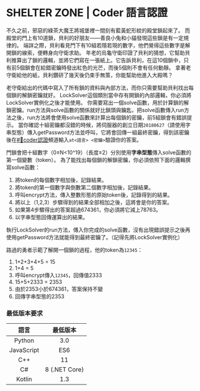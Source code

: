 # SHELTER ZONE | Coder 語言認證

不久之前，邪惡的綠茶大魔王將城堡裡一間刻有藍黃蛇形紋的殿堂鎖起來了。
而殿堂的門上有10道鎖，貝利的好朋友——善良小兔和小貓發現這些鎖是有一定規律的。
端詳之際，貝利看見門下有10組若隱若現的數字，他們覺得這些數字是解開鎖的線索，便轉身向守衛求助。
年老的烏龜守衛印證了貝利的猜想，它幫助貝利推算出了鎖的邏輯，並將它們寫在一張紙上。它告訴貝利，在這10個鎖中，只有前5個鎖會在給錯密鑰時發出紅色的光芒，而後5個則不會有任何動靜。
拿著老守衛給他的紙，貝利鑽研了幾天後仍束手無策，你能幫助他進入大殿嗎？

老守衛給出的代碼中寫入了所有鎖的資料與內部方法，而你只需要幫助貝利找出每個鎖的解鎖密鑰就好。
LockSolver這個類別當中存有開鎖的內部邏輯，你必須將LockSolver實例化之後才能使用。
你需要寫出一個solve函數，用於計算鎖的解鎖密鑰。run方法與solve函數的關係就好比鎖頭與鑰匙，把solve函數傳入run方法之後，run方法將會使用solve函數來計算出每個鎖的密鑰，前5組鎖會有錯誤提示。
當你確認十組密鑰都沒錯的時候，將伺服器的創立日期`20180627`（請使用字串型態）傳入getPassword方法並呼叫，它將會回傳一組最終密鑰，得到該密鑰後在[#🔰coder認證](https://discordapp.com/channels/445157253385814016/687603306679369768)頻道輸入`at<語言> <密鑰>`驗證你的答案。

門鎖會把十組數字（0≤N<10^19）（長度≥2）分別使用**字串型態**傳入solve函數的第一個變數（token）。
為了能找出每個鎖的解鎖密鑰，你必須依照下面的邏輯撰寫solve函數：
1. 將token的每個數字相加後，記錄結果。
2. 將token的第一個數字與倒數第二個數字相加後，記錄結果。
3. 呼叫encrypt方法，傳入整數形態的原始token後，記錄得到的結果。
4. 將以上（1,2,3）步驟得到的結果全部相加之後，這將會是你的答案。
5. 如果第4步驟得出的答案超過674361，你必須將它減上78763。
6. 以字串型態回傳運算出的結果。

執行LockSolver的run方法，傳入你完成的solve函數，沒有出現錯誤提示之後再使用getPassword方法就能得到最終密鑰了。（記得先將LockSolver實例化）

路過的勇者示範了解開一個鎖的過程，他的token為`12345`：
1. 1+2+3+4+5 = 15
2. 1+4 = 5
3. 呼叫encrypt傳入`12345`，回傳值2333
4. 15+5+2333 = 2353
5. 由於2353小於674361，答案保持不變
6. 回傳字串型態的2353

### 最低版本要求
| 語言 | 最低版本 |
| :---: | :----: |
| Python | 3.0 |
| JavaScript | ES6 |
| C++ | 11 |
| C# | 8 (.NET Core) |
| Kotlin | 1.3 |
